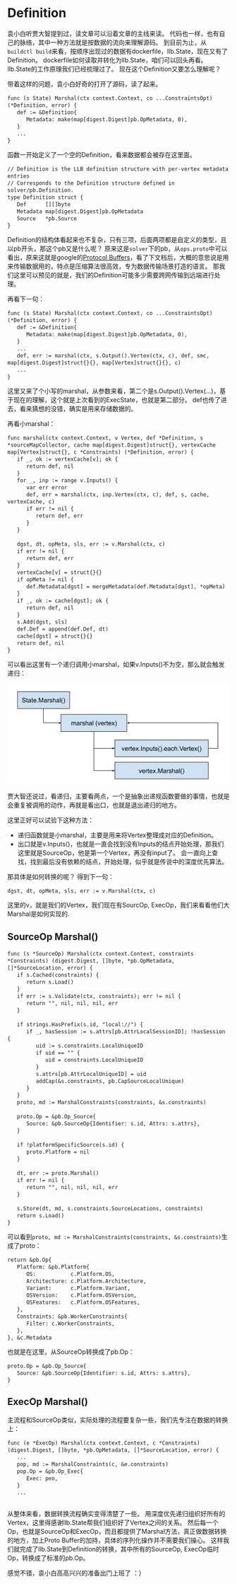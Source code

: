 # Definition

袁小白听贾大智提到过，读文章可以沿着文章的主线来读。
代码也一样，也有自己的脉络，其中一种方法就是按数据的流向来理解源码。
到目前为止，从`buildctl build`来看，按顺序出现过的数据有dockerfile，llb.State，现在又有了Definition。
dockerfile如何读取并转化为llb.State，咱们可以回头再看。
llb.State的工作原理我们已经梳理过了。
现在这个Definition又要怎么理解呢？

带着这样的问题，袁小白好奇的打开了源码，读了起来。
```golang
func (s State) Marshal(ctx context.Context, co ...ConstraintsOpt) (*Definition, error) {
   def := &Definition{
      Metadata: make(map[digest.Digest]pb.OpMetadata, 0),
   }
   ...
}
```
函数一开始定义了一个空的Definition，看来数据都会被存在这里面。

```golang
// Definition is the LLB definition structure with per-vertex metadata entries
// Corresponds to the Definition structure defined in solver/pb.Definition.
type Definition struct {
   Def      [][]byte
   Metadata map[digest.Digest]pb.OpMetadata
   Source   *pb.Source
}
```
Definition的结构体看起来也不复杂，只有三项，后面两项都是自定义的类型，且以pb开头，那这个pb又是什么呢？
原来这是`solver`下的pb，从`ops.proto`中可以看出，原来这就是google的[Protocol Buffers](https://developers.google.com/protocol-buffers/docs/proto3)，看了下文档后，大概的意思说是用来传输数据用的，特点是压缩算法很高效，专为数据传输场景打造的语言。
那我们这里可以预见的就是，我们的Definition可能多少需要跨网传输到远端进行处理。

再看下一句：
```golang
func (s State) Marshal(ctx context.Context, co ...ConstraintsOpt) (*Definition, error) {
   def := &Definition{
      Metadata: make(map[digest.Digest]pb.OpMetadata, 0),
   }
   ...
   def, err := marshal(ctx, s.Output().Vertex(ctx, c), def, smc, map[digest.Digest]struct{}{}, map[Vertex]struct{}{}, c)
   ...
}
```
这里又来了个小写的marshal，从参数来看，第二个是s.Output().Vertex(...)，基于现在的理解，这个就是上次看到的ExecState，也就是第二部分。
def也传了进去，看来猜想的没错，确实是用来存储数据的。

再看小marshal：
```golang
func marshal(ctx context.Context, v Vertex, def *Definition, s *sourceMapCollector, cache map[digest.Digest]struct{}, vertexCache map[Vertex]struct{}, c *Constraints) (*Definition, error) {
   if _, ok := vertexCache[v]; ok {
      return def, nil
   }
   for _, inp := range v.Inputs() {
      var err error
      def, err = marshal(ctx, inp.Vertex(ctx, c), def, s, cache, vertexCache, c)
      if err != nil {
         return def, err
      }
   }

   dgst, dt, opMeta, sls, err := v.Marshal(ctx, c)
   if err != nil {
      return def, err
   }
   vertexCache[v] = struct{}{}
   if opMeta != nil {
      def.Metadata[dgst] = mergeMetadata(def.Metadata[dgst], *opMeta)
   }
   if _, ok := cache[dgst]; ok {
      return def, nil
   }
   s.Add(dgst, sls)
   def.Def = append(def.Def, dt)
   cache[dgst] = struct{}{}
   return def, nil
}
```
可以看出这里有一个递归调用小marshal，如果v.Inputs()不为空，那么就会触发递归：

![buildkitDagCopy.jpg](./img/buildkitDagCopy.jpg)

贾大智还说过，看递归，主要看两点，一个是抽象出递规函数要做的事情，也就是会重复被调用的动作，再就是看出口，也就是退出递归的地方。

这里正好可以试验下这种方法：
- 递归函数就是小marshal，主要是用来将Vertex整理成对应的Definition。
- 出口就是v.Inputs()，也就是一直会找到没有Inputs的结点开始处理，那我们这里就是SourceOp，他是第一个Vertex，再没有input了。
会一直向上查找，找到最后没有依赖的结点，开始处理，似乎就是传说中的深度优先算法。

那具体是如何转换的呢？
得到下一句：
```golang
dgst, dt, opMeta, sls, err := v.Marshal(ctx, c)
```
这里的v，就是我们的Vertex，我们现在有SourcOp, ExecOp，我们来看看他们大Marshal是如何实现的.
## SourceOp Marshal()
```golang
func (s *SourceOp) Marshal(ctx context.Context, constraints *Constraints) (digest.Digest, []byte, *pb.OpMetadata, []*SourceLocation, error) {
   if s.Cached(constraints) {
      return s.Load()
   }
   if err := s.Validate(ctx, constraints); err != nil {
      return "", nil, nil, nil, err
   }

   if strings.HasPrefix(s.id, "local://") {
      if _, hasSession := s.attrs[pb.AttrLocalSessionID]; !hasSession {
         uid := s.constraints.LocalUniqueID
         if uid == "" {
            uid = constraints.LocalUniqueID
         }
         s.attrs[pb.AttrLocalUniqueID] = uid
         addCap(&s.constraints, pb.CapSourceLocalUnique)
      }
   }
   proto, md := MarshalConstraints(constraints, &s.constraints)

   proto.Op = &pb.Op_Source{
      Source: &pb.SourceOp{Identifier: s.id, Attrs: s.attrs},
   }

   if !platformSpecificSource(s.id) {
      proto.Platform = nil
   }

   dt, err := proto.Marshal()
   if err != nil {
      return "", nil, nil, nil, err
   }

   s.Store(dt, md, s.constraints.SourceLocations, constraints)
   return s.Load()
}
```
可以看到`proto, md := MarshalConstraints(constraints, &s.constraints)`生成了proto：
```golang
return &pb.Op{
   Platform: &pb.Platform{
      OS:           c.Platform.OS,
      Architecture: c.Platform.Architecture,
      Variant:      c.Platform.Variant,
      OSVersion:    c.Platform.OSVersion,
      OSFeatures:   c.Platform.OSFeatures,
   },
   Constraints: &pb.WorkerConstraints{
      Filter: c.WorkerConstraints,
   },
}, &c.Metadata
```
也就是在这里，从SourceOp转换成了pb.Op：
```golang
proto.Op = &pb.Op_Source{
   Source: &pb.SourceOp{Identifier: s.id, Attrs: s.attrs},
}
```

## ExecOp Marshal()
主流程和SourceOp类似，实际处理的流程要复杂一些，我们先专注在数据的转换上：
```golang
func (e *ExecOp) Marshal(ctx context.Context, c *Constraints) (digest.Digest, []byte, *pb.OpMetadata, []*SourceLocation, error) {
   ...
   pop, md := MarshalConstraints(c, &e.constraints)
   pop.Op = &pb.Op_Exec{
      Exec: peo,
   }
   ...
   
```
从整体来看，数据转换流程确实变得清楚了一些。
用深度优先递归组织好所有的Vertex，这里得感谢llb.State帮我们组织好了Vertex之间的关系。
然后每一个Op，也就是SourceOp和ExecOp，而且都提供了Marshal方法，真正做数据转换的地方，加上Proto Buffer的加持，具体的序列化操作并不需要我们操心。
这样我们就完成了llb.State到Definition的转换，其中所有的SourceOp, ExecOp临时Op，转换成了标准的pb.Op。

感觉不错，袁小白高高兴兴的准备出门上班了 ：）
